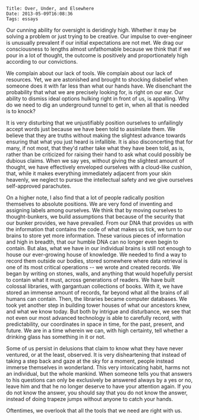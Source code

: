     Title: Over, Under, and Elsewhere
    Date: 2013-05-09T16:08:36
    Tags: essays

Our cunning ability for oversight is deridingly high. Whether it may
be solving a problem or just trying to be creative. Our impulse to
over-engineer is unusually prevalent if our initial expectations are
not met. We drag our consciousness to lengths almost unfathomable
because we think that if we pour in a lot of thought, the outcome is
positively and proportionately high according to our convictions.

<!-- more -->

We complain about our lack of tools. We complain about our lack of
resources. Yet, we are astonished and brought to shocking disbelief
when someone does it with far less than what our hands have. We
disenchant the probability that what we are precisely looking for, is
right on our ear. Our ability to dismiss ideal options hulking right
in front of us, is appalling. Why do we need to dig an underground
tunnel to get in, when all that is needed is to knock?

It is very disturbing that we unjustifiably position ourselves to
unfailingly accept words just because we have been told to assimilate
them. We believe that they are truths without making the slightest
advance towards ensuring that what you just heard is infallible. It is
also disconcerting that for many, if not most, that they'd rather take
what they have been told, as is, rather than be criticized for raising
their hand to ask what could possibly be dubious claims. When we say
yes, without giving the slightest amount of thought, we have
effectively enveloped ourselves with a cloud-like cushion, that, while
it makes everything immediately adjacent from your skin heavenly, we
neglect to pursue the intellectual safety and we give ourselves
self-approved parachutes.

On a higher note, I also find that a lot of people radically position
themselves to absolute positions. We are very fond of inventing and
assigning labels among ourselves. We think that by moving ourselves to
thought-bunkers, we build assumptions that because of the security
that our bunker provides, we have prevailed. From our DNA that
provides us with the information that contains the code of what makes
us tick, we turn to our brains to store yet more information. These
various pieces of information and high in breadth, that our humble DNA
can no longer even begin to contain. But alas, what we have in our
individual brains is still not enough to house our ever-growing house
of knowledge. We needed to find a way to record them outside our
bodies, stored somewhere where data retrieval is one of its most
critical operations -- we wrote and created records. We began by
writing on stones, walls, and anything that would hopefully persist to
contain what it must, across generations of readers. We have built
colossal libraries, with gargantuan collections of books. With it, we
have stored an immense amount of records, far beyond what all the
brains of all humans can contain. Then, the libraries became computer
databases. We took yet another step in building tower houses of what
our ancestors knew, and what we know today. But both by intrigue and
disturbance, we see that not even our most advanced technology is able
to carefully record, with predictability, our coordinates in space in
time, for the past, present, and future. We are in a time wherein we
can, with high certainty, tell whether a drinking glass has something
in it or not.

Some of us persist in delusions that claim to know what they have
never ventured, or at the least, observed. It is very disheartening
that instead of taking a step back and gaze at the sky for a moment,
people instead immerse themselves in wonderland. This very
intoxicating habit, harms not an individual, but the whole
mankind. When someone tells you that answers to his questions can only
be exclusively be answered always by a yes or no, leave him and that
he no longer deserve to have your attention again. If you do not know
the answer, you should say that you do not know the answer, instead of
doing trapeze jumps without anyone to catch your hands.

Oftentimes, we overlook that all the tools that we need are right with
us.

